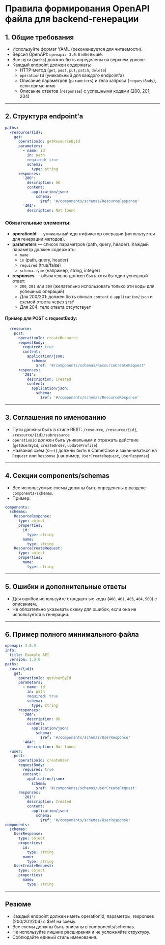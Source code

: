 # Правила формирования OpenAPI файла для backend-генерации

## 1. Общие требования
- Используйте формат YAML (рекомендуется для читаемости).
- Версия OpenAPI: `openapi: 3.0.0` или выше.
- Все пути (`paths`) должны быть определены на верхнем уровне.
- Каждый endpoint должен содержать:
  - HTTP-метод (`get`, `post`, `put`, `patch`, `delete`)
  - `operationId` (уникальный для каждого endpoint'а)
  - Описание параметров (`parameters`) и тела запроса (`requestBody`), если применимо
  - Описание ответов (`responses`) с успешными кодами (200, 201, 204)

---

## 2. Структура endpoint'а

```yaml
paths:
  /resource/{id}:
    get:
      operationId: getResourceById
      parameters:
        - name: id
          in: path
          required: true
          schema:
            type: string
      responses:
        '200':
          description: OK
          content:
            application/json:
              schema:
                $ref: '#/components/schemas/ResourceResponse'
        '404':
          description: Not found
```

### Обязательные элементы:
- **operationId** — уникальный идентификатор операции (используется для генерации методов).
- **parameters** — список параметров (path, query, header). Каждый параметр должен содержать:
  - `name`
  - `in` (path, query, header)
  - `required` (true/false)
  - `schema.type` (например, string, integer)
- **responses** — обязательно должен быть хотя бы один успешный ответ:
  - `200`, `201` или `204` (желательно использовать только эти коды для успешных операций)
  - Для 200/201: должен быть описан `content` с `application/json` и схемой ответа через `$ref`
  - Для 204: тело ответа отсутствует

#### Пример для POST с requestBody:
```yaml
  /resource:
    post:
      operationId: createResource
      requestBody:
        required: true
        content:
          application/json:
            schema:
              $ref: '#/components/schemas/ResourceCreateRequest'
      responses:
        '201':
          description: Created
          content:
            application/json:
              schema:
                $ref: '#/components/schemas/ResourceResponse'
```

---

## 3. Соглашения по именованию
- Пути должны быть в стиле REST: `/resource`, `/resource/{id}`, `/resource/{id}/subresource`
- `operationId` должен быть уникальным и отражать действие (`getUserById`, `createOrder`, `updateProfile`)
- Названия схем (`$ref`) должны быть в CamelCase и заканчиваться на `Request` или `Response` (например, `UserCreateRequest`, `UserResponse`)

---

## 4. Секции components/schemas
- Все используемые схемы должны быть определены в разделе `components/schemas`.
- Пример:
```yaml
components:
  schemas:
    ResourceResponse:
      type: object
      properties:
        id:
          type: string
        name:
          type: string
    ResourceCreateRequest:
      type: object
      properties:
        name:
          type: string
```

---

## 5. Ошибки и дополнительные ответы
- Для ошибок используйте стандартные коды (`400`, `401`, `403`, `404`, `500`) с описанием.
- Не обязательно указывать схему для ошибок, если она не используется в генерации.

---

## 6. Пример полного минимального файла
```yaml
openapi: 3.0.0
info:
  title: Example API
  version: 1.0.0
paths:
  /user/{id}:
    get:
      operationId: getUserById
      parameters:
        - name: id
          in: path
          required: true
          schema:
            type: string
      responses:
        '200':
          description: OK
          content:
            application/json:
              schema:
                $ref: '#/components/schemas/UserResponse'
        '404':
          description: Not found
  /user:
    post:
      operationId: createUser
      requestBody:
        required: true
        content:
          application/json:
            schema:
              $ref: '#/components/schemas/UserCreateRequest'
      responses:
        '201':
          description: Created
          content:
            application/json:
              schema:
                $ref: '#/components/schemas/UserResponse'
components:
  schemas:
    UserResponse:
      type: object
      properties:
        id:
          type: string
        name:
          type: string
    UserCreateRequest:
      type: object
      properties:
        name:
          type: string
```

---

## Резюме
- Каждый endpoint должен иметь operationId, параметры, responses (200/201/204) с $ref на схему.
- Все схемы должны быть описаны в components/schemas.
- Не используйте лишние расширения и не усложняйте структуру.
- Соблюдайте единый стиль именования. 